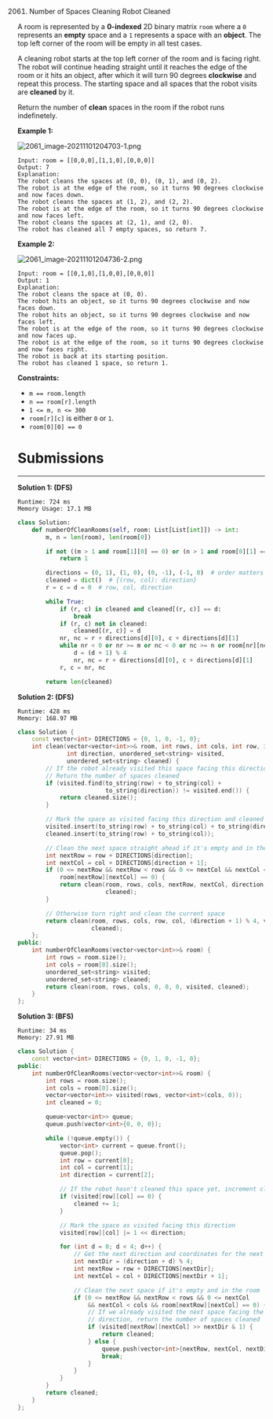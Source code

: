 2061. Number of Spaces Cleaning Robot Cleaned

A room is represented by a **0-indexed** 2D binary matrix `room` where a `0` represents an **empty** space and a `1` represents a space with an **object**. The top left corner of the room will be empty in all test cases.

A cleaning robot starts at the top left corner of the room and is facing right. The robot will continue heading straight until it reaches the edge of the room or it hits an object, after which it will turn 90 degrees **clockwise** and repeat this process. The starting space and all spaces that the robot visits are **cleaned** by it.

Return the number of **clean** spaces in the room if the robot runs indefinetely.

 

**Example 1:**

![2061_image-20211101204703-1.png](img/2061_image-20211101204703-1.png)
```
Input: room = [[0,0,0],[1,1,0],[0,0,0]]
Output: 7
Explanation:
The robot cleans the spaces at (0, 0), (0, 1), and (0, 2).
The robot is at the edge of the room, so it turns 90 degrees clockwise and now faces down.
The robot cleans the spaces at (1, 2), and (2, 2).
The robot is at the edge of the room, so it turns 90 degrees clockwise and now faces left.
The robot cleans the spaces at (2, 1), and (2, 0).
The robot has cleaned all 7 empty spaces, so return 7.
```

**Example 2:**

![2061_image-20211101204736-2.png](img/2061_image-20211101204736-2.png)
```
Input: room = [[0,1,0],[1,0,0],[0,0,0]]
Output: 1
Explanation:
The robot cleans the space at (0, 0).
The robot hits an object, so it turns 90 degrees clockwise and now faces down.
The robot hits an object, so it turns 90 degrees clockwise and now faces left.
The robot is at the edge of the room, so it turns 90 degrees clockwise and now faces up.
The robot is at the edge of the room, so it turns 90 degrees clockwise and now faces right.
The robot is back at its starting position.
The robot has cleaned 1 space, so return 1.
```

**Constraints:**

* `m == room.length`
* `n == room[r].length`
* `1 <= m, n <= 300`
* `room[r][c]` is either `0` or `1`.
* `room[0][0] == 0`

# Submissions
---
**Solution 1: (DFS)**
```
Runtime: 724 ms
Memory Usage: 17.1 MB
```
```python
class Solution:
    def numberOfCleanRooms(self, room: List[List[int]]) -> int:
        m, n = len(room), len(room[0])

        if not ((m > 1 and room[1][0] == 0) or (n > 1 and room[0][1] == 0)):
            return 1

        directions = (0, 1), (1, 0), (0, -1), (-1, 0)  # order matters
        cleaned = dict()  # {(row, col): direction}
        r = c = d = 0  # row, col, direction

        while True:
            if (r, c) in cleaned and cleaned[(r, c)] == d:
                break
            if (r, c) not in cleaned:
                cleaned[(r, c)] = d
            nr, nc = r + directions[d][0], c + directions[d][1]
            while nr < 0 or nr >= m or nc < 0 or nc >= n or room[nr][nc]:
                d = (d + 1) % 4
                nr, nc = r + directions[d][0], c + directions[d][1]
            r, c = nr, nc

        return len(cleaned)
```

**Solution 2: (DFS)**
```
Runtime: 428 ms
Memory: 168.97 MB
```
```c++
class Solution {
    const vector<int> DIRECTIONS = {0, 1, 0, -1, 0};
    int clean(vector<vector<int>>& room, int rows, int cols, int row, int col,
              int direction, unordered_set<string> visited,
              unordered_set<string> cleaned) {
        // If the robot already visited this space facing this direction
        // Return the number of spaces cleaned
        if (visited.find(to_string(row) + to_string(col) +
                         to_string(direction)) != visited.end()) {
            return cleaned.size();
        }

        // Mark the space as visited facing this direction and cleaned
        visited.insert(to_string(row) + to_string(col) + to_string(direction));
        cleaned.insert(to_string(row) + to_string(col));

        // Clean the next space straight ahead if it's empty and in the room
        int nextRow = row + DIRECTIONS[direction];
        int nextCol = col + DIRECTIONS[direction + 1];
        if (0 <= nextRow && nextRow < rows && 0 <= nextCol && nextCol < cols &&
            room[nextRow][nextCol] == 0) {
            return clean(room, rows, cols, nextRow, nextCol, direction, visited,
                         cleaned);
        }

        // Otherwise turn right and clean the current space
        return clean(room, rows, cols, row, col, (direction + 1) % 4, visited,
                     cleaned);
    };
public:
    int numberOfCleanRooms(vector<vector<int>>& room) {
        int rows = room.size();
        int cols = room[0].size();
        unordered_set<string> visited;
        unordered_set<string> cleaned;
        return clean(room, rows, cols, 0, 0, 0, visited, cleaned);
    }
};
```

**Solution 3: (BFS)**
```
Runtime: 34 ms
Memory: 27.91 MB
```
```c++
class Solution {
    const vector<int> DIRECTIONS = {0, 1, 0, -1, 0};
public:
    int numberOfCleanRooms(vector<vector<int>>& room) {
        int rows = room.size();
        int cols = room[0].size();
        vector<vector<int>> visited(rows, vector<int>(cols, 0));
        int cleaned = 0;

        queue<vector<int>> queue;
        queue.push(vector<int>{0, 0, 0});

        while (!queue.empty()) {
            vector<int> current = queue.front();
            queue.pop();
            int row = current[0];
            int col = current[1];
            int direction = current[2];

            // If the robot hasn't cleaned this space yet, increment cleaned
            if (visited[row][col] == 0) {
                cleaned += 1;
            }

            // Mark the space as visited facing this direction
            visited[row][col] |= 1 << direction;

            for (int d = 0; d < 4; d++) {
                // Get the next direction and coordinates for the next space
                int nextDir = (direction + d) % 4;
                int nextRow = row + DIRECTIONS[nextDir];
                int nextCol = col + DIRECTIONS[nextDir + 1];

                // Clean the next space if it's empty and in the room
                if (0 <= nextRow && nextRow < rows && 0 <= nextCol 
                    && nextCol < cols && room[nextRow][nextCol] == 0) {
                    // If we already visited the next space facing the next
                    // direction, return the number of spaces cleaned
                    if (visited[nextRow][nextCol] >> nextDir & 1) {
                        return cleaned;
                    } else {
                        queue.push(vector<int>{nextRow, nextCol, nextDir});
                        break;
                    }
                }
            }
        }
        return cleaned;
    }
};
```
